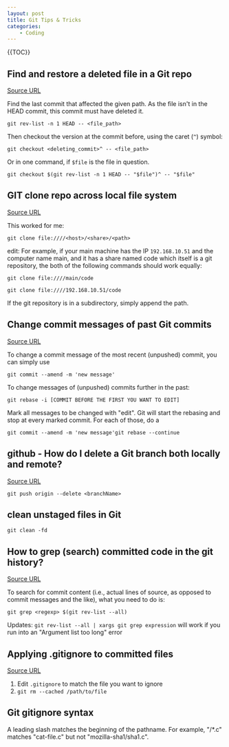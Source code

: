 ```yaml
---
layout: post
title: Git Tips & Tricks
categories:
    - Coding
---
```


{{TOC}}

## Find and restore a deleted file in a Git repo

[Source URL](http://stackoverflow.com/questions/953481/find-and-restore-a-deleted-file-in-a-git-repo)

Find the last commit that affected the given path. As the file isn't in the HEAD commit, this commit must have deleted it.

`git rev-list -n 1 HEAD -- <file_path>`

Then checkout the version at the commit before, using the caret (`^`) symbol:

`git checkout <deleting_commit>^ -- <file_path>`

Or in one command, if `$file` is the file in question.

`git checkout $(git rev-list -n 1 HEAD -- "$file")^ -- "$file"`

## GIT clone repo across local file system

[Source URL](http://stackoverflow.com/questions/2519933/git-clone-repo-across-local-file-system)

This worked for me:

`git clone file:////<host>/<share>/<path>`

edit: For example, if your main machine has the IP `192.168.10.51` and the computer name main, and it has a share named code which itself is a git repository, the both of the following commands should work equally:

`git clone file:////main/code`

`git clone file:////192.168.10.51/code`

If the git repository is in a subdirectory, simply append the path.

## Change commit messages of past Git commits

[Source URL](http://makandracards.com/makandra/868-change-commit-messages-of-past-git-commits)

To change a commit message of the most recent (unpushed) commit, you can simply use

`git commit --amend -m 'new message'`

To change messages of (unpushed) commits further in the past:

`git rebase -i [COMMIT BEFORE THE FIRST YOU WANT TO EDIT]`

Mark all messages to be changed with "edit".
Git will start the rebasing and stop at every marked commit. For each of those, do a

`git commit --amend -m 'new message'git rebase --continue`

## github - How do I delete a Git branch both locally and remote?

[Source URL](http://stackoverflow.com/questions/2003505/how-do-i-delete-a-git-branch-both-locally-and-remote)

`git push origin --delete <branchName>`

## clean unstaged files in Git

`git clean -fd`

## How to grep (search) committed code in the git history?

[Source URL](http://stackoverflow.com/questions/2928584/how-to-grep-search-committed-code-in-the-git-history)

To search for commit content (i.e., actual lines of source, as opposed to commit messages and the like), what you need to do is:

`git grep <regexp> $(git rev-list --all)`

Updates: `git rev-list --all | xargs git grep expression` will work if you run into an "Argument list too long" error

## Applying .gitignore to committed files

[Source URL](https://stackoverflow.com/questions/7527982/applying-gitignore-to-committed-files)

1. Edit `.gitignore` to match the file you want to ignore
2. `git rm --cached /path/to/file`

## Git gitignore syntax

A leading slash matches the beginning of the pathname. For example, "/*.c" matches "cat-file.c" but not "mozilla-sha1/sha1.c".